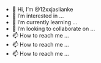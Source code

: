 - 👋 Hi, I’m @12xxjaslianke
- 👀 I’m interested in ...
- 🌱 I’m currently learning ...
- 💞️ I’m looking to collaborate on ...
- 📫 How to reach me ...
- 📫 How to reach me ...
- 📫 How to reach me ...

<!---
12xxjaslianke/12xxjaslianke is a ✨ special ✨ repository because its `README.md` (this file) appears on your GitHub profile.
You can click the Preview link to take a look at your changes.
--->
